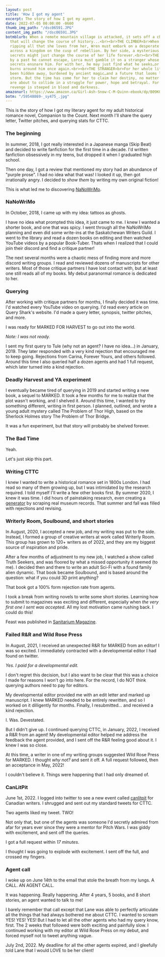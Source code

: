 ```yaml
---
layout: post
title: 'How I got my agent'
excerpt: The story of how I got my agent.
date: 2022-07-05 00:00:00 -0600
thumb_img_path: "/dsc06591.JPG"
content_img_path: "/dsc06591.JPG"
botmblurb: When a remote mountain village is attacked, it sets off a chain reaction
  that will change the course of history...<br><br>THE CLIMBER<br>When tragedy strikes,
  ripping all that she loves from her, Wren must embark on a desperate rescue mission
  across a kingdom on the cusp of rebellion. By her side, a mysterious ally whose
  secrets might just change the course of her life forever.<br><br>THE DRAGONIR<br>Haunted
  by a past he cannot escape, Lorca must gamble it on a stranger whose wild eyes and
  secrets ensnare him. For with her, he may just find what he seeks…or watch as it
  burns around him once again.<br><br>THE STRANGER<br>For her whole life, Sorcha has
  been hidden away, burdened by ancient magic…and a future that looms like a coming
  storm. But the time has come for her to claim her destiny, no matter the price.<br><br>Worlds
  are about to collide in a struggle for power, hope and betrayal. For the path of
  revenge is steeped in blood and darkness.
amazonurl: https://www.amazon.ca/Girl-Ash-Snow-C-M-Quinn-ebook/dp/B09KQM2LDX/
botm: "/59548869-_sy475_.jpg"
---
```


This is the story of how I got my literary agent for my adult historical romance novel, Companion to the Count. Next month I'll share the query letter, Twitter pitches, and querying stats for CTTC.

### The beginning

In summer, 2018, I got really interested in a Japanese manga (Skip Beat) and decided to write fanfiction for the first time in a decade. I'd written fanfiction obsessively in my teens, but dropped it when I graduated high school.

Then one day, I got a review that mentioned my story had an abundance of "purple prose". I had no idea what that was! I looked it up, then got irrationally angry. I decided to *show them* by writing my own original fiction!

This is what led me to discovering [NaNoWriMo](https://nanowrimo.org/).

### NaNoWriMo

In October, 2018, I came up with my idea: tattoos as ghosts. 

I have no idea what prompted this idea, it just came to me. I knew I wanted a shorter book, and one that was spicy. I went through all the NaNoWriMo planning and even did some write-ins at the Saskatchewan Writers Guild. I went to the library and read a dozen books on editing and then watched YouTube videos by a popular Book-Tuber. Thats when I realized that I could join their discord and find a critique partner!

The next several months were a chaotic mess of finding more and more discord writing groups. I read and reviewed dozens of manuscripts for other writers. Most of those critique partners I have lost contact with, but at least one still reads all of my books. My debut paranormal romance is dedicated to her.

### Querying

After working with critique partners for months, I finally decided it was time. I'd watched every YouTube video on querying. I'd read every article on Query Shark's website. I'd made a query letter, synopsis, twitter pitches, and more.

I was ready for MARKED FOR HARVEST to go out into the world.

*Note: I was not ready.*

I sent my first query to Tule (why not an agent? I have no idea...) in January, 2019. They later responded with a very kind rejection that encouraged me to keep going. Rejections from Carina, Forever Yours, and others followed. Around this time I also queried half a dozen agents and had 1 full request, which later turned into a kind rejection.

### Deadly Harvest and YA experiment

I eventually became tired of querying in 2019 and started writing a new book, a sequel to MARKED. It took a few months for me to realize that the plot wasn't working, and I shelved it. Around this time, I wanted to try something different, writing in first person. I planned, outlined, and wrote a young adult mystery called The Problem of Thor High, based on the Sherlock Holmes story The Problem of Thor Bridge.

It was a fun experiment, but that story will probably be shelved forever.

### The Bad Time

Yeah.

Let's just skip this part.

### Writing CTTC

I knew I wanted to write a historical romance set in 1800s London. I had read so many of them growing up, but I was intimidated by the research required. I told myself I'll write a few other books first. By summer 2020, I knew it was time. I did hours of painstaking research, even creating a [generator](/dress-generator) by scraping real museum records. That summer and fall was filled with rejections and revising.

### Writerly Room, Soulbound, and short stories

In August, 2020, I accepted a new job, and my writing was put to the side. Instead, I formed a group of creative writers at work called Writerly Room. This group has grown to 120+ writers as of 2022, and they are my biggest source of inspiration and pride.

After a few months of adjustment to my new job, I watched a show called Truth Seekers, and was floored by what a missed opportunity it seemed (to me). I decided then and there to write an adult Sci-Fi with a found family alien dynamic. That book became Soulbound, and is based around the question: what if you could 3D print anything?

That book got a 100% form rejection rate from agents.

I took a break from writing novels to write some short stories. Learning how to submit to magazines was exciting and different, especially when *the very first one I sent was accepted*. All my lost motivation came rushing back. I could do this!

Feast was published in [Sanitarium Magazine](https://www.amazon.com/Sanitarium-Magazine-Issue/dp/B09CKYSY7N).

### Failed R&R and Wild Rose Press

In August, 2021, I received an unexpected R&R for MARKED from an editor! I was so excited. I immediately contracted with a developmental editor I had found on twitter.

*Yes. I paid for a developmental edit.*

I don't regret this decision, but I also want to be clear that this was a choice I made for reasons I won't go into here. For the record, I do NOT think querying authors need to pay for editors.

My developmental editor provided me with an edit letter and marked up manuscript. I knew MARKED needed to be entirely rewritten, and so I worked on it dilligently for months. Finally, I resubmitted... and received a kind rejection.

I. Was. Devestated.

But I didn't give up. I continued querying CTTC, in January, 2022, I received a R&R from an agent! My developmental editor helped me address the feedback the agent provided, and I sent off the R&R feeling good about it. I knew I was so close.

At this time, a writer in one of my writing groups suggested Wild Rose Press for MARKED. I thought *why not?* and sent it off. A full request followed, then an acceptance in May, 2022!

I couldn't believe it. Things were happening that I had only dreamed of.

### CanLitPit

June 1st, 2022. I logged into twitter to see a new event called [canlitpit](https://digiwriting.com/canlitpit/) for Canadian writers. I shrugged and sent out my standard tweets for CTTC.

Two agents liked my tweet. TWO!

Not only that, but one of the agents was someone I'd secretly admired from afar for years ever since they were a mentor for Pitch Wars. I was giddy with excitement, and sent off the queries.

I got a full request within *17 minutes*.

I thought I was going to explode with excitement. I sent off the full, and crossed my fingers.

### Agent call

I woke up on June 14th to the email that stole the breath from my lungs. A CALL. AN AGENT CALL.

It was happening. Really happening. After 4 years, 5 books, and 8 short stories, an agent wanted to talk to me!

I barely remember that call except that Lane was able to perfectly articulate all the things that had always bothered me about CTTC. I wanted to scream YES! YES! YES! But I had to let all the other agents who had my query know, first. The 2 weeks that followed were both exciting and painfully slow. I continued working with my editor at Wild Rose Press on my debut, and forced myself not to tweet anything vague.

July 2nd, 2022. My deadline for all the other agents expired, and I gleefully told Lane that I would LOVE to be her client!